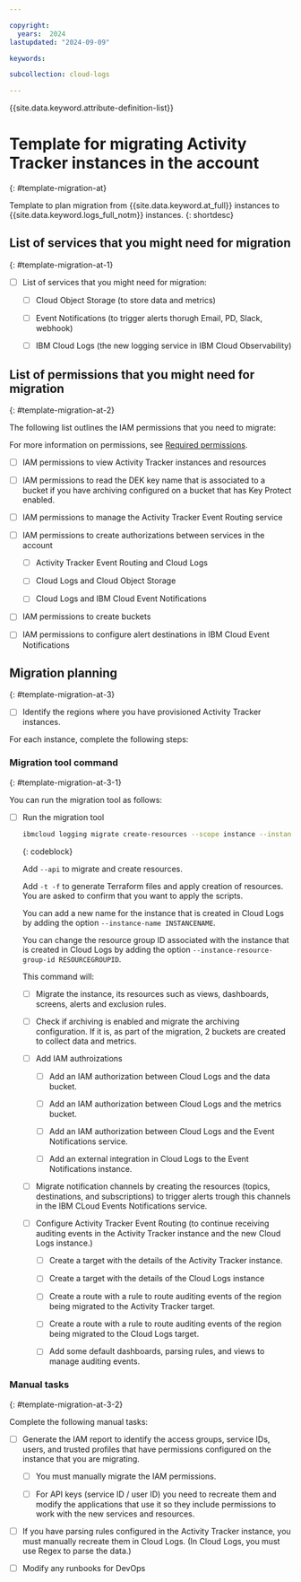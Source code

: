```yaml
---

copyright:
  years:  2024
lastupdated: "2024-09-09"

keywords:

subcollection: cloud-logs

---
```


{{site.data.keyword.attribute-definition-list}}


# Template for migrating Activity Tracker instances in the account
{: #template-migration-at}

Template to plan migration from {{site.data.keyword.at_full}} instances to {{site.data.keyword.logs_full_notm}} instances.
{: shortdesc}

## List of services that you might need for migration
{: #template-migration-at-1}

- [ ] List of services that you might need for migration:

    - [ ] Cloud Object Storage (to store data and metrics)

    - [ ] Event Notifications (to trigger alerts thorugh Email, PD, Slack, webhook)

    - [ ] IBM Cloud Logs (the new logging service in IBM Cloud Observability)

## List of permissions that you might need for migration
{: #template-migration-at-2}

The following list outlines the IAM permissions that you need to migrate:

For more information on permissions, see [Required permissions](/docs/cloud-logs?topic=cloud-logs-migration-permissions).

- [ ] IAM permissions to view Activity Tracker instances and resources

- [ ] IAM permissions to read the DEK key name that is associated to a bucket if you have archiving configured on a bucket that has Key Protect enabled.

- [ ] IAM permissions to manage the Activity Tracker Event Routing service

- [ ] IAM permissions to create authorizations between services in the account

    - [ ] Activity Tracker Event Routing and Cloud Logs

    - [ ] Cloud Logs and Cloud Object Storage

    - [ ] Cloud Logs and IBM Cloud Event Notifications

- [ ] IAM permissions to create buckets

- [ ]  IAM permissions to configure alert destinations in IBM Cloud Event Notifications

## Migration planning
{: #template-migration-at-3}

- [ ] Identify the regions where you have provisioned Activity Tracker instances.

For each instance, complete the following steps:

### Migration tool command
{: #template-migration-at-3-1}

You can run the migration tool as follows:


- [ ] Run the migration tool

    ```sh
    ibmcloud logging migrate create-resources --scope instance --instance-crn CRN_VALUE --platform --ingestion-key INGESTION_KEY [--instance-name INSTANCENAME] [--instance-resource-group-id RESOURCEGROUPID]
    ```
    {: codeblock}

    Add `--api` to migrate and create resources.

    Add `-t -f` to generate Terraform files and apply creation of resources. You are asked to confirm that you want to apply the scripts.

    You can add a new name for the instance that is created in Cloud Logs by adding the option `--instance-name INSTANCENAME`.

    You can change the resource group ID associated with the instance that is created in Cloud Logs by adding the option `--instance-resource-group-id RESOURCEGROUPID`.

    This command will:

    - [ ] Migrate the instance, its resources such as views, dashboards, screens, alerts and exclusion rules.

    - [ ] Check if archiving is enabled and migrate the archiving configuration. If it is, as part of the migration, 2 buckets are created to collect data and metrics.

    - [ ] Add IAM authroizations

        - [ ] Add an IAM authorization between Cloud Logs and the data bucket.

        - [ ] Add an IAM authorization between Cloud Logs and the metrics bucket.

        - [ ] Add an IAM authorization between Cloud Logs and the Event Notifications service.

        - [ ]  Add an external integration in Cloud Logs to the Event Notifications instance.

    - [ ] Migrate notification channels by creating the resources (topics, destinations, and subscriptions) to trigger alerts trough this channels in the IBM CLoud Events Notifications service.

    - [ ] Configure Activity Tracker Event Routing (to continue receiving auditing events in the Activity Tracker instance and the new Cloud Logs instance.)

        - [ ]  Create a target with the details of the Activity Tracker instance.

        - [ ]  Create a target with the details of the Cloud Logs instance

        - [ ]  Create a route with a rule to route auditing events of the region being migrated to the Activity Tracker target.

        - [ ]  Create a route with a rule to route auditing events of the region being migrated to the Cloud Logs target.

        - [ ]  Add some default dashboards, parsing rules, and views to manage auditing events.

### Manual tasks
{: #template-migration-at-3-2}

Complete the following manual tasks:

- [ ] Generate the IAM report to identify the access groups, service IDs, users, and trusted profiles that have permissions configured on the instance that you are migrating.

    - [ ] You must manually migrate the IAM permissions.

    - [ ] For API keys (service ID / user ID) you need to recreate them and modify the applications that use it so they include permissions to work with the new services and resources.

- [ ] If you have parsing rules configured in the Activity Tracker instance, you must manually recreate them in Cloud Logs. (In Cloud Logs, you must use Regex to parse the data.)

- [ ] Modify any runbooks for DevOps
